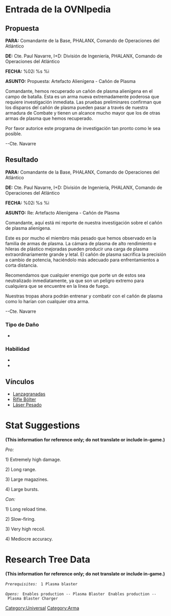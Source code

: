 # Entrada de la OVNIpedia

## Propuesta

**PARA:** Comandante de la Base, PHALANX, Comando de Operaciones del
Atlántico

**DE:** Cte. Paul Navarre, I+D: División de Ingeniería, PHALANX, Comando
de Operaciones del Atlántico

**FECHA:** %02i %s %i

**ASUNTO:** Propuesta: Artefacto Alienígena - Cañón de Plasma

Comandante, hemos recuperado un cañón de plasma alienígena en el campo
de batalla. Esta es un arma nueva extremadamente poderosa que requiere
investigación inmediata. Las pruebas preliminares confirman que los
disparos del cañón de plasma pueden pasar a través de nuestra armadura
de Combate y tienen un alcance mucho mayor que los de otras armas de
plasma que hemos recuperado.

Por favor autorice este programa de investigación tan pronto como le sea
posible.

--Cte. Navarre

## Resultado

**PARA:** Comandante de la Base, PHALANX, Comando de Operaciones del
Atlántico

**DE:** Cte. Paul Navarre, I+D: División de Ingeniería, PHALANX, Comando
de Operaciones del Atlántico

**FECHA:** %02i %s %i

**ASUNTO:** Re: Artefacto Alienígena - Cañón de Plasma

Comandante, aquí está mi reporte de nuestra investigación sobre el cañón
de plasma alienígena.

Este es por mucho el miembro más pesado que hemos observado en la
familia de armas de plasma. La cámara de plasma de alto rendimiento e
hileras de plástico mejoradas pueden producir una carga de plasma
extraordinariamente grande y letal. El cañón de plasma sacrifica la
precisión a cambio de potencia, haciéndolo más adecuado para
enfrentamientos a corta distancia.

Recomendamos que cualquier enemigo que porte un de estos sea
neutralizado inmediatamente, ya que son un peligro extremo para
cualquiera que se encuentre en la línea de fuego.

Nuestras tropas ahora podrán entrenar y combatir con el cañón de plasma
como lo harían con cualquier otra arma.

--Cte. Navarre

### Tipo de Daño

-

### Habilidad

-

-

## Vínculos

- [Lanzagranadas](Translation:Rpg_txt/es "wikilink")
- [Rifle Bólter](Translation:Bolterrifle_txt/es "wikilink")
- [Láser Pesado](Translation:Heavylaser_txt/es "wikilink")

# Stat Suggestions

**(This information for reference only; do not translate or include
in-game.)**

*Pro:*

1\) Extremely high damage.

2\) Long range.

3\) Large magazines.

4\) Large bursts.

*Con:*

1\) Long reload time.

2\) Slow-firing.

3\) Very high recoil.

4\) Mediocre accuracy.

# Research Tree Data

**(This information for reference only; do not translate or include
in-game.)**

*`Prerequisites:`*
` 1 Plasma blaster`

*`Opens:`*
` Enables production -- Plasma Blaster`
` Enables production -- Plasma Blaster Charger`

[Category:Universal](Category:Universal "wikilink")
[Category:Arma](Category:Arma "wikilink")